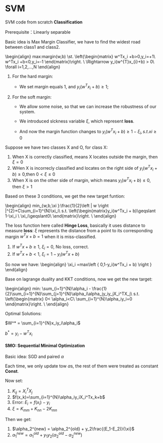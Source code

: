 # SVM
SVM code from scratch
**Classification**

Prerequisite：Linearly separable

Basic idea is Max Margin Classifier, we have to find the widest road between class1 and class2.

\begin{align}
max:margin(w,b)
\\st.
\left\{\begin{matrix}
w^Tx_i +b>0,y_i=+1\\ 
w^Tx_i +b<0,y_i=-1
\end{matrix}\right.
\\
 \Rightarrow y_i(w^{T}x_{i}+b) > 0\\
 \forall i=1,2,...,N
\end{align}

1. For the hard margin:

   * We set margin equals 1, and $y_i(w^Tx_i+b)\geqslant1$;
    
2. For the soft margin:

   * We allow some noise, so that we can increase the robustness of our system. 
   
   * We introduced slckness variable $\xi$, which represent **loss**. 
   
   * And now the margin function changes to $y_i(w^Tx_i+b)\geqslant1-\xi_i,s.t.xi\geqslant0$

Suppose we have two classes X and O, for class X:

   1. When X is correctly classified, means X locates outside the margin, then $\xi=0$
   2. WHen X is incorrecly classified and locates on the right side of $y_i(w^Tx_i+b)\geqslant0$,then $0<\xi\leqslant0$ 
   3. When X is on the other side of margin, which means $y_i(w^Tx_i+b)\leqslant0$, then $\xi>1$
   
Based on these 3 conditions, we get the new target funtion:

\begin{align}
min_{w,b,\xi }:\frac{1}{2}\left \| w \right \|^{2}+C\sum_{i=1}^{N}\xi_i\\
s.t. \left\{\begin{matrix}y_i(w^Tx_i + b)\geqslant 1-\xi_i
\\ \xi_i\geqslant0\\
\end{matrix}\right.
\\
\end{align}

The loss function here called **Hinge Loss**, basically it uses distance to measure **loss**: $\xi$ represents the distance from a point to its corresponding margin $w^Tx+b=1$ when it is miss-classified.

   1. If $w^Tx+b\geqslant1$, $\xi_i=0$, No loss, correct.
   2. If $w^Tx+b<1$, $\xi_i=1-y_i(w^Tx+b)$
   
So now we have:
   \begin{align}
\xi_i =max\left \{ 0,1-y_i(w^Tx_i + b) \right \}
\end{align}
   
Base on lagrange duality and KKT conditions, now we get the new target:



\begin{align}
min: \sum_{i=1}^{N}\alpha_i - \frac{1}{2}\sum_{i=1}^{N}\sum_{j=1}^{N}\alpha_i\alpha_jy_iy_jX_i^TX_j\\
s.t.  \left\{\begin{matrix}
0< \alpha_i<C\\
\sum_{i=1}^{N}\alpha_iy_i=0
\end{matrix}\right.
\\
\end{align}

Optimal Solutions:

$W^* = \sum_{i=1}^{N}x_iy_i\alpha_i$

$b^* = y_i-w^Tx_i$


#### SMO: Sequential Minimal Optimization

Basic idea: SGD and paired $\alpha$

Each time, we only update tow $\alpha$s, the rest of them were treated as constant **Const**.

Now set:

1. $K_{ij} = X_i^TX_j$
2. $f(x_k)=\sum_{i=1}^{N}\alpha_iy_iX_i^Tx_k+b$
3. Error: $E_i = f(x_i)-y_i$
4. $\xi=K_{mm}+K_{nn}-2K_{mn}$

Then we get:

1. $\alpha_2^{new} = \alpha_2^{old} + y_2\frac{(E_1-E_2)}{\xi}$
2. $\alpha_1^{new}=\alpha_1^{old}+y_1y_2(\alpha_2^{old}-\alpha_2^{new})$



